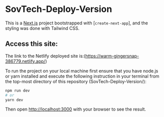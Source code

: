 # SovTech-Deploy-Version
This is a [Next.js](https://nextjs.org/) project bootstrapped with [`create-next-app`], and the styling was done with Tailwind CSS.

## Access this site:

The link to the Netlify deployed site is:(https://warm-gingersnap-386779.netlify.app/)

To run the project on your local machine first ensure that you have node.js or yarn installed and execute the following instruction in your terminal from the top-most directory of this repository (SovTech-Deploy-Version/):

```bash
npm run dev
# or
yarn dev
```

Then open [http://localhost:3000](http://localhost:3000) with your browser to see the result.
